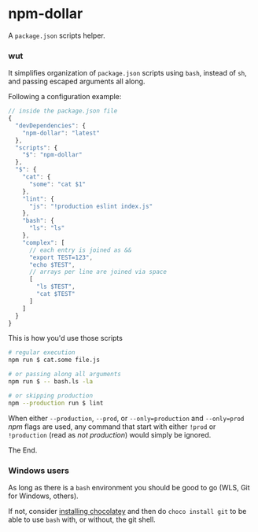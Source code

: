 # npm-dollar

A `package.json` scripts helper.

### wut

It simplifies organization of `package.json` scripts using `bash`, instead of `sh`, and passing escaped arguments all along.

Following a configuration example:

```js
// inside the package.json file
{
  "devDependencies": {
    "npm-dollar": "latest"
  },
  "scripts": {
    "$": "npm-dollar"
  },
  "$": {
    "cat": {
      "some": "cat $1"
    },
    "lint": {
      "js": "!production eslint index.js"
    },
    "bash": {
      "ls": "ls"
    },
    "complex": [
      // each entry is joined as &&
      "export TEST=123",
      "echo $TEST",
      // arrays per line are joined via space
      [
        "ls $TEST",
        "cat $TEST"
      ]
    ]
  }
}
```

This is how you'd use those scripts

```sh
# regular execution
npm run $ cat.some file.js

# or passing along all arguments
npm run $ -- bash.ls -la

# or skipping production
npm --production run $ lint
```

When either `--production`, `--prod`, or `--only=production` and `--only=prod` _npm_ flags are used, any command that start with either `!prod` or `!production` (read as _not production_) would simply be ignored.

The End.

### Windows users

As long as there is a `bash` environment you should be good to go (WLS, Git for Windows, others).

If not, consider [installing chocolatey](https://chocolatey.org/install) and then do `choco install git` to be able to use `bash` with, or without, the git shell.
